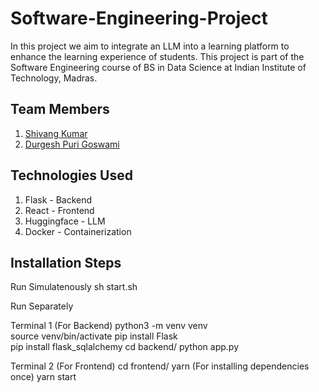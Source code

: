 # Software-Engineering-Project

In this project we aim to integrate an LLM into a learning platform to enhance the learning experience of students.
This project is part of the Software Engineering course of BS in Data Science at Indian Institute of Technology, Madras.

## Team Members

1. [Shivang Kumar](www.github.com/kumar-shivang)
2. [Durgesh Puri Goswami](www.github.com/Durgesh-prog)

## Technologies Used

1. Flask - Backend
2. React - Frontend
3. Huggingface - LLM
4. Docker - Containerization


## Installation Steps

Run Simulatenously
sh start.sh


Run Separately

Terminal 1 (For Backend)
python3 -m venv venv   
source venv/bin/activate 
pip install Flask       
pip install flask_sqlalchemy
cd backend/
python app.py

Terminal 2 (For Frontend)
cd frontend/
yarn (For installing dependencies once)
yarn start